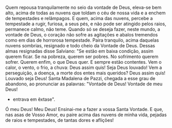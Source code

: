 
Quem repousa tranquilamente no seio da vontade de Deus, eleva-se bem alto, acima de todas as nuvens que toldam o céu de nossa vida e a enchem de tempestades e relâmpagos. E quem, acima das nuvens, percebe a tempestade a rugir, furiosa, a seus pés, e não pode ser atingido pelos raios, permanece calmo, não teme. Quando só se deseja fazer, neste mundo, a vontade de Deus, o coração não sofre as agitações e abalos tremendos como em dias de horrorosa tempestade. Paira tranquilo, acima daquelas nuvens sombrias, resignado e todo cheio da Vontade de Deus. Dessas almas resignadas disse Salviano: "Se estão em baixa condição, assim querem ficar. Se na pobreza, querem ser pobres. No sofrimento querem sofrer. Querem enfim, o que Deus quer. E sempre estão contentes. Vem o calor, o vento, o frio, a chuva: Deus assim quis! Seja Deus louvado! Vem a perseguição, a doença, a morte dos entes mais queridos? Deus assim quis! Louvado seja Deus! Santa Madalena de Pazzi, chegada a esse grau de abandono, ao pronunciar as palavras: "Vontade de Deus! Vontade de meu Deus!

-   entrava em êxtase".

Ó meu Deus! Meu Deus! Ensinai-me a fazer a vossa Santa Vontade. E que, nas asas de Vosso Amor, eu paire acima das nuvens de minha vida, pejadas de raios e tempestades, de tantas dores e aflições!

